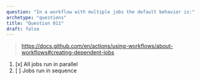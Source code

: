 ```yaml
---
question: "In a workflow with multiple jobs the default behavior is:"
archetype: "questions"
title: "Question 011"
draft: false
---
```


> https://docs.github.com/en/actions/using-workflows/about-workflows#creating-dependent-jobs
1. [x] All jobs run in parallel
1. [ ] Jobs run in sequence
